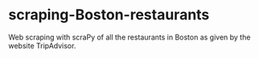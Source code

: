 # scraping-Boston-restaurants
Web scraping with scraPy of all the restaurants in Boston as given by the website TripAdvisor.

